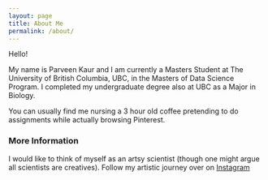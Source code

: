 ```yaml
---
layout: page
title: About Me
permalink: /about/
---
```


Hello!

My name is Parveen Kaur and I am currently a Masters Student at The University of British Columbia, UBC, in the Masters of Data Science Program. I completed my undergraduate degree also at UBC as a Major in Biology.

You can usually find me nursing a 3 hour old coffee pretending to do assignments while actually browsing Pinterest.


### More Information

I would like to think of myself as an artsy scientist (though one might argue all scientists are creatives). Follow my artistic journey over on [Instagram](http://instagram.com/citrushues/)
